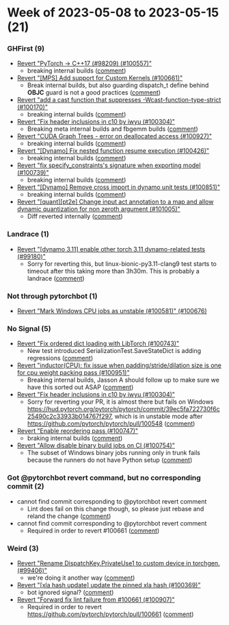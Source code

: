 # Week of 2023-05-08 to 2023-05-15 (21)

### GHFirst (9)

- [Revert "PyTorch -> C++17 (#98209) (#100557)"](https://github.com/pytorch/pytorch/commit/da02ccc60e225c3150e695ddf724799dac961806)
  - breaking internal builds ([comment](https://github.com/pytorch/pytorch/pull/100557#issuecomment-1543285863))
- [Revert "[MPS] Add support for Custom Kernels (#100661)"](https://github.com/pytorch/pytorch/commit/19be2bb875ef5a8e4195ec7dcaca03915d9b19a6)
  - Break internal builds, but also guarding dispatch_t define behind __OBJC__ guard is not a good practices ([comment](https://github.com/pytorch/pytorch/pull/100661#issuecomment-1540540002))
- [Revert "add a cast function that suppresses -Wcast-function-type-strict (#100170)"](https://github.com/pytorch/pytorch/commit/01476465ddb17824d00c9f5dbc39daf984f2267c)
  - breaking internal builds ([comment](https://github.com/pytorch/pytorch/pull/100170#issuecomment-1540140636))
- [Revert "Fix header inclusions in c10 by iwyu (#100304)"](https://github.com/pytorch/pytorch/commit/3271413e74fed0e905308ac36f2ffe0e406ab090)
  - Breaking meta internal builds and fbgemm builds ([comment](https://github.com/pytorch/pytorch/pull/100304#issuecomment-1543919257))
- [Revert "CUDA Graph Trees - error on deallocated access (#100927)"](https://github.com/pytorch/pytorch/commit/cbfed470bd9ef845a9670e21d67f60cb44828062)
  - breaking internal builds ([comment](https://github.com/pytorch/pytorch/pull/100927#issuecomment-1543874258))
- [Revert "[Dynamo] Fix nested function resume execution (#100426)"](https://github.com/pytorch/pytorch/commit/4b8127b90ebe724210ef1ec17beaf57eb81464ab)
  - breaking internal builds ([comment](https://github.com/pytorch/pytorch/pull/100426#issuecomment-1540915913))
- [Revert "fix specify_constraints's signature when exporting model (#100739)"](https://github.com/pytorch/pytorch/commit/d57544d39a135d68c18217917f99bea47eec7fac)
  - breaking internal builds ([comment](https://github.com/pytorch/pytorch/pull/100739#issuecomment-1540920698))
- [Revert "[Dynamo] Remove cross import in dynamo unit tests (#100851)"](https://github.com/pytorch/pytorch/commit/d98d95fb9f2ce7ec72312297b5cf73c8b2f05167)
  - breaking internal builds ([comment](https://github.com/pytorch/pytorch/pull/100851#issuecomment-1540646623))
- [Revert "[quant][pt2e] Change input act annotation to a map and allow dynamic quantization for non zeroth argument (#101005)"](https://github.com/pytorch/pytorch/commit/2241aaa60ca1bbe4e074b3e3ddb0fbc8b5a83035)
  - Diff reverted internally ([comment](https://github.com/pytorch/pytorch/pull/101005#issuecomment-1541143426))

### Landrace (1)

- [Revert "[dynamo 3.11] enable other torch 3.11 dynamo-related tests (#99180)"](https://github.com/pytorch/pytorch/commit/a64e97b62ca65665cfc25e2d774f9245d658dda5)
  - Sorry for reverting this, but linux-bionic-py3.11-clang9 test starts to timeout after this taking more than 3h30m. This is probably a landrace ([comment](https://github.com/pytorch/pytorch/pull/99180#issuecomment-1545982256))

### Not through pytorchbot (1)

- [Revert "Mark Windows CPU jobs as unstable (#100581)" (#100676)](https://github.com/pytorch/pytorch/commit/3f734c584e0096e8691e87fc80bf6b7a62684324)

### No Signal (5)

- [Revert "Fix ordered dict loading with LibTorch (#100743)"](https://github.com/pytorch/pytorch/commit/9ff547a57fe7f5f110a07ee7cdf933bb521d0966)
  - New test introduced SerializationTest.SaveStateDict is adding regressions ([comment](https://github.com/pytorch/pytorch/pull/100743#issuecomment-1542400538))
- [Revert "inductor(CPU): fix issue when padding/stride/dilation size is one for cpu weight packing pass (#100951)"](https://github.com/pytorch/pytorch/commit/6c3af6a966e0ce7cdaabc71f211cad9cd6884117)
  - Breaking internal builds, Jasson A should follow up to make sure we have this sorted out ASAP ([comment](https://github.com/pytorch/pytorch/pull/100951#issuecomment-1542878888))
- [Revert "Fix header inclusions in c10 by iwyu (#100304)"](https://github.com/pytorch/pytorch/commit/4eaaa086231b911ef768dd2d959f837b082efee6)
  - Sorry for reverting your PR, it is almost there but fails on Windows https://hud.pytorch.org/pytorch/pytorch/commit/39ec5fa722730f6c25490c2c33933b014767f297, which is in unstable mode after https://github.com/pytorch/pytorch/pull/100548 ([comment](https://github.com/pytorch/pytorch/pull/100304#issuecomment-1542975714))
- [Revert "Enable reordering pass (#100747)"](https://github.com/pytorch/pytorch/commit/91ca9a276fe680ec2b798503a9e246129638da7c)
  - braking internal builds ([comment](https://github.com/pytorch/pytorch/pull/100747#issuecomment-1542906461))
- [Revert "Allow disable binary build jobs on CI (#100754)"](https://github.com/pytorch/pytorch/commit/43127f19f1435828540635b0470a51f14a3ad505)
  - The subset of Windows binary jobs running only in trunk fails because the runners do not have Python setup ([comment](https://github.com/pytorch/pytorch/pull/100754#issuecomment-1539586399))

### Got @pytorchbot revert command, but no corresponding commit (2)

- cannot find commit corresponding to @pytorchbot revert comment
  - Lint does fail on this change though, so please just rebase and reland the change ([comment](https://github.com/pytorch/pytorch/pull/100661#issuecomment-1539049635))
- cannot find commit corresponding to @pytorchbot revert comment
  - Required in order to revert #100661 ([comment](https://github.com/pytorch/pytorch/pull/100907#issuecomment-1540504748))

### Weird (3)

- [Revert "Rename DispatchKey.PrivateUse1 to custom device in torchgen. (#99406)"](https://github.com/pytorch/pytorch/commit/de02c8bed454973c1b282ad95bd70aaa1fa392c0)
  - we're doing it another way ([comment](https://github.com/pytorch/pytorch/pull/99406#issuecomment-1540295309))
- [Revert "[xla hash update] update the pinned xla hash (#100369)"](https://github.com/pytorch/pytorch/commit/62c53aabdb0d2630c87141f21072a79aa69aee5c)
  - bot ignored signal? ([comment](https://github.com/pytorch/pytorch/pull/100369#issuecomment-1538550434))
- [Revert "Forward fix lint failure from #100661 (#100907)"](https://github.com/pytorch/pytorch/commit/b71ec6bdf3d1edc61ae80e47a72e830c0a4127e4)
  - Required in order to revert https://github.com/pytorch/pytorch/pull/100661 ([comment](https://github.com/pytorch/pytorch/pull/100907#issuecomment-1540515410))

